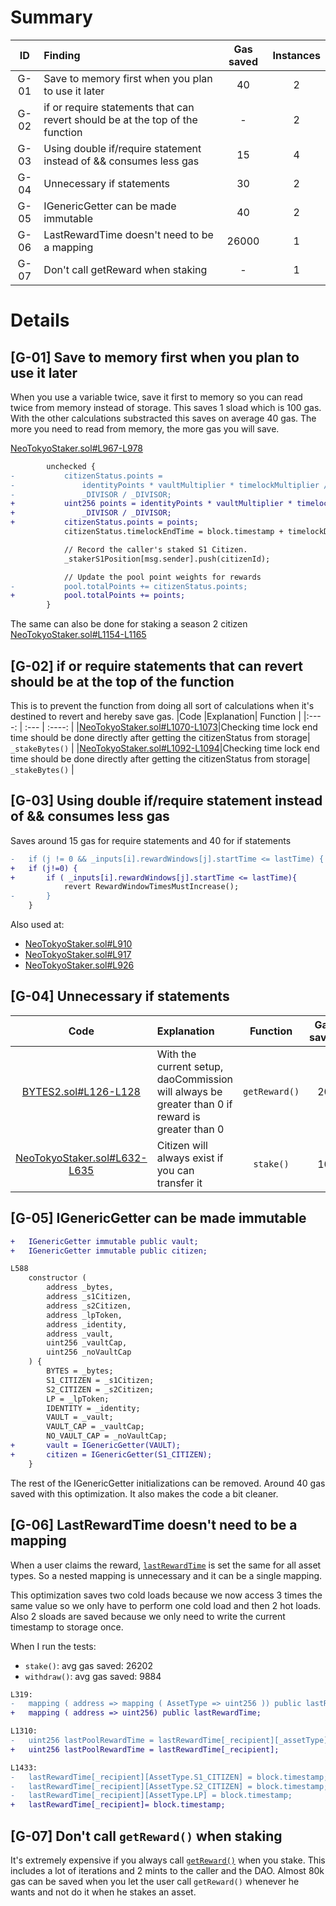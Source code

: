 # Summary
|ID     | Finding|  Gas saved | Instances|
|:----: | :---           |  :----:         |:----:         |
|G-01      |Save to memory first when you plan to use it later| 40 |  2 |
|G-02      |if or require statements that can revert should be at the top of the function| - |  2 |
|G-03      |Using double if/require statement instead of && consumes less gas| 15 |  4 |
|G-04      |Unnecessary if statements| 30 |  2 |
|G-05      |IGenericGetter can be made immutable| 40 |  2 |
|G-06      |LastRewardTime doesn't need to be a mapping| 26000 |  1 |
|G-07      |Don't call getReward when staking| - |  1 |
# Details
## [G-01] Save to memory first when you plan to use it later
When you use a variable twice, save it first to memory so you can read twice from memory instead of storage. This saves 1 sload which is 100 gas. With the other calculations substracted this saves on average 40 gas. The more you need to read from memory, the more gas you will save.

[NeoTokyoStaker.sol#L967-L978](https://github.com/code-423n4/2023-03-neotokyo/blob/main/contracts/staking/NeoTokyoStaker.sol#L967-L978)
```diff
		unchecked {
-			citizenStatus.points =
-				identityPoints * vaultMultiplier * timelockMultiplier /
-				_DIVISOR / _DIVISOR;
+			uint256 points = identityPoints * vaultMultiplier * timelockMultiplier /
+				_DIVISOR / _DIVISOR;
+			citizenStatus.points = points;
			citizenStatus.timelockEndTime = block.timestamp + timelockDuration;

			// Record the caller's staked S1 Citizen.
			_stakerS1Position[msg.sender].push(citizenId);

			// Update the pool point weights for rewards
-			pool.totalPoints += citizenStatus.points;
+			pool.totalPoints += points;
		}
```
The same can also be done for staking a season 2 citizen [NeoTokyoStaker.sol#L1154-L1165](https://github.com/code-423n4/2023-03-neotokyo/blob/main/contracts/staking/NeoTokyoStaker.sol#L1154-L1165)
## [G-02] if or require statements that can revert should be at the top of the function
This is to prevent the function from doing all sort of calculations when it's destined to revert and hereby save gas.
|Code     |Explanation| Function |
|:----: | :---           |  :----:         |
|[NeoTokyoStaker.sol#L1070-L1073](https://github.com/code-423n4/2023-03-neotokyo/blob/main/contracts/staking/NeoTokyoStaker.sol#L1070-L1073)|Checking time lock end time should be done directly after getting the citizenStatus from storage| `_stakeBytes()` |
|[NeoTokyoStaker.sol#L1092-L1094](https://github.com/code-423n4/2023-03-neotokyo/blob/main/contracts/staking/NeoTokyoStaker.sol#L1092-L1094)|Checking time lock end time should be done directly after getting the citizenStatus from storage| `_stakeBytes()` |
## [G-03] Using double if/require statement instead of && consumes less gas
Saves around 15 gas for require statements and 40 for if statements
```diff
-	if (j != 0 && _inputs[i].rewardWindows[j].startTime <= lastTime) {
+   if (j!=0) {
+       if ( _inputs[i].rewardWindows[j].startTime <= lastTime){
            revert RewardWindowTimesMustIncrease();
-       } 
    }
```
Also used at:
- [NeoTokyoStaker.sol#L910](https://github.com/code-423n4/2023-03-neotokyo/blob/main/contracts/staking/NeoTokyoStaker.sol#L910)
- [NeoTokyoStaker.sol#L917](https://github.com/code-423n4/2023-03-neotokyo/blob/main/contracts/staking/NeoTokyoStaker.sol#L917)
- [NeoTokyoStaker.sol#L926](https://github.com/code-423n4/2023-03-neotokyo/blob/main/contracts/staking/NeoTokyoStaker.sol#L926)
## [G-04] Unnecessary if statements
|Code     |Explanation| Function | Gas saved |
|:----: | :---           |  :----:         |:----:         |
|[BYTES2.sol#L126-L128](https://github.com/code-423n4/2023-03-neotokyo/blob/main/contracts/staking/BYTES2.sol#L126-L128)|With the current setup, daoCommission will always be greater than 0 if reward is greater than 0| `getReward()` | 20 |
|[NeoTokyoStaker.sol#L632-L635](https://github.com/code-423n4/2023-03-neotokyo/blob/main/contracts/staking/NeoTokyoStaker.sol#L632-L635)|Citizen will always exist if you can transfer it| `stake()` | 10 |
## [G-05] IGenericGetter can be made immutable

```diff
+  	IGenericGetter immutable public vault;
+	IGenericGetter immutable public citizen;

L588
    constructor (
		address _bytes,
		address _s1Citizen,
		address _s2Citizen,
		address _lpToken,
		address _identity,
		address _vault,
		uint256 _vaultCap,
		uint256 _noVaultCap
	) {
		BYTES = _bytes;
		S1_CITIZEN = _s1Citizen;
		S2_CITIZEN = _s2Citizen;
		LP = _lpToken;
		IDENTITY = _identity;
		VAULT = _vault;
		VAULT_CAP = _vaultCap;
		NO_VAULT_CAP = _noVaultCap;
+		vault = IGenericGetter(VAULT);
+		citizen = IGenericGetter(S1_CITIZEN);
	}
```
The rest of the IGenericGetter initializations can be removed. Around 40 gas saved with this optimization. It also makes the code a bit cleaner.
## [G-06] LastRewardTime doesn't need to be a mapping
When a user claims the reward, [`lastRewardTime`](https://github.com/code-423n4/2023-03-neotokyo/blob/main/contracts/staking/NeoTokyoStaker.sol#L1433-L1435) is set the same for all asset types. So a nested mapping is unnecessary and it can be a single mapping. 

This optimization saves two cold loads because we now access 3 times the same value so we only have to perform one cold load and then 2 hot loads. Also 2 sloads are saved because we only need to write the current timestamp to storage once. 

When I run the tests:
- `stake()`: avg gas saved: 26202
- `withdraw()`: avg gas saved: 9884

```diff
L319:
-	mapping ( address => mapping ( AssetType => uint256 )) public lastRewardTime;
+	mapping ( address => uint256) public lastRewardTime;

L1310:
-	uint256 lastPoolRewardTime = lastRewardTime[_recipient][_assetType];
+	uint256 lastPoolRewardTime = lastRewardTime[_recipient];

L1433:
-	lastRewardTime[_recipient][AssetType.S1_CITIZEN] = block.timestamp;
-	lastRewardTime[_recipient][AssetType.S2_CITIZEN] = block.timestamp;
-	lastRewardTime[_recipient][AssetType.LP] = block.timestamp;
+   lastRewardTime[_recipient]= block.timestamp;
```
## [G-07] Don't call `getReward()` when staking
It's extremely expensive if you always call [`getReward()`](https://github.com/code-423n4/2023-03-neotokyo/blob/main/contracts/staking/NeoTokyoStaker.sol#L1226) when you stake. This includes a lot of iterations and 2 mints to the caller and the DAO. Almost 80k gas can be saved when you let the user call `getReward()` whenever he wants and not do it when he stakes an asset.
